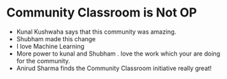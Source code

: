 # Community Classroom is Not OP

- Kunal Kushwaha says that this community was amazing.
- Shubham  made this change
- I love Machine Learning   
- More power to kunal and Shubham . love the work which your are doing for the community.
- Anirud Sharma finds the Community Classroom initiative really great!
